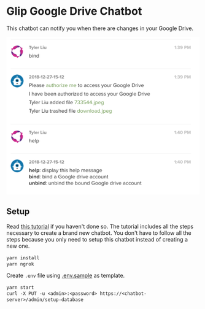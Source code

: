 # Glip Google Drive Chatbot

This chatbot can notify you when there are changes in your Google Drive.

![](screenshot.png)


## Setup

Read [this tutorial](https://github.com/tylerlong/glip-ping-chatbot/tree/express) if you haven't done so.
The tutorial includes all the steps necessary to create a brand new chatbot.
You don't have to follow all the steps because you only need to setup this chatbot instead of creating a new one.

```
yarn install
yarn ngrok
```

Create `.env` file using [.env.sample](.env.sample) as template.


```
yarn start
curl -X PUT -u <admin>:<password> https://<chatbot-server>/admin/setup-database
```
